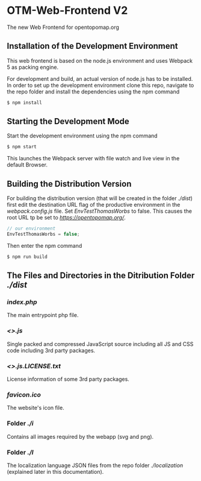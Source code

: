 # OTM-Web-Frontend V2

The new Web Frontend for opentopomap.org

## Installation of the Development Environment

This web frontend is based on the node.js environment and uses Webpack 5 as packing engine.

For development and build, an actual version of node.js has to be installed. In order to set up the development environment clone this repo, navigate to the repo folder and install the dependencies using the npm command

```bash
$ npm install
```

## Starting the Development Mode

Start the development environment using the npm command

```bash
$ npm start
```

This launches the Webpack server with file watch and live view in the default Browser.

## Building the Distribution Version

For building the distribution version (that will be created in the folder *./dist*) first edit the destination URL flag of the productive environment in the *webpack.config.js* file. Set *EnvTestThomasWorbs* to false. This causes the root URL tp be set to *https://opentopomap.org/*.

```js
// our environment
EnvTestThomasWorbs = false;
```

Then enter the npm command

```bash
$ npm run build
```

## The Files and Directories in the Ditribution Folder *./dist*

### *index.php*

The main entrypoint php file.

### *<<hash>>.js*

Single packed and compressed JavaScript source including all JS and CSS code including 3rd party packages.

### *<<hash>>.js.LICENSE.txt*

License information of some 3rd party packages.

### *favicon.ico*

The website's icon file.

### Folder *./i*

Contains all images required by the webapp (svg and png).

### Folder *./l*

The localization language JSON files from the repo folder *./localization* (explained later in this documentation).
